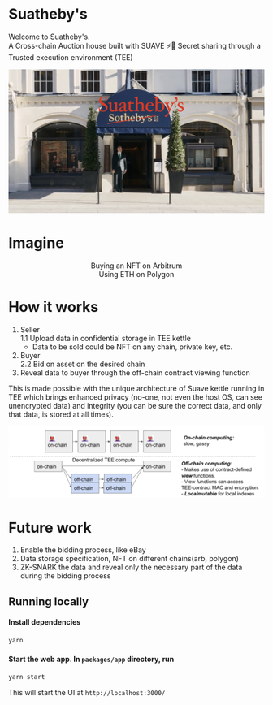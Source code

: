 # Suatheby's

Welcome to Suatheby's. <br>
A Cross-chain Auction house built with SUAVE ⚡️🤖 Secret sharing through a Trusted execution environment (TEE)

![Banner](./suathbys.png)

# Imagine
<p align="center"> Buying an NFT on Arbitrum <br>
Using ETH on Polygon </p>

# How it works

1. Seller <br>
1.1 Upload data in confidential storage in TEE kettle
   * Data to be sold could be NFT on any chain, private key, etc.
2. Buyer <br>
2.2 Bid on asset on the desired chain
3. Reveal data to buyer through the off-chain contract viewing function

This is made possible with the unique architecture of Suave kettle running in TEE which brings enhanced privacy (no-one, not even the host OS, can see unencrypted data) and integrity (you can be sure the correct data, and only that data, is stored at all times).

![TEEflow](./TEE.png)

# Future work
1. Enable the bidding process, like eBay
2. Data storage specification, NFT on different chains(arb, polygon)
3. ZK-SNARK the data and reveal only the necessary part of the data during the bidding process

## Running locally

#### Install dependencies

```bash
yarn
```

#### Start the web app. In `packages/app` directory, run

```bash
yarn start
```

This will start the UI at `http://localhost:3000/`
